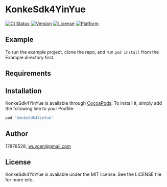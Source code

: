 # KonkeSdk4YinYue

[![CI Status](https://img.shields.io/travis/17878528/KonkeSdk4YinYue.svg?style=flat)](https://travis-ci.org/17878528/KonkeSdk4YinYue)
[![Version](https://img.shields.io/cocoapods/v/KonkeSdk4YinYue.svg?style=flat)](https://cocoapods.org/pods/KonkeSdk4YinYue)
[![License](https://img.shields.io/cocoapods/l/KonkeSdk4YinYue.svg?style=flat)](https://cocoapods.org/pods/KonkeSdk4YinYue)
[![Platform](https://img.shields.io/cocoapods/p/KonkeSdk4YinYue.svg?style=flat)](https://cocoapods.org/pods/KonkeSdk4YinYue)

## Example

To run the example project, clone the repo, and run `pod install` from the Example directory first.

## Requirements

## Installation

KonkeSdk4YinYue is available through [CocoaPods](https://cocoapods.org). To install
it, simply add the following line to your Podfile:

```ruby
pod 'KonkeSdk4YinYue'
```

## Author

17878528, wuvcen@gmail.com

## License

KonkeSdk4YinYue is available under the MIT license. See the LICENSE file for more info.
